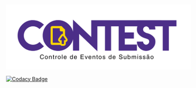 ![alt logotipo](/arquivos/imagens/contest_logotipo.png)

[![Codacy Badge](https://api.codacy.com/project/badge/Grade/401055b02f844692a98e9055152a641d)](https://www.codacy.com/app/NPI-UFC/contest?utm_source=github.com&amp;utm_medium=referral&amp;utm_content=npi-ufc-qxd/contest&amp;utm_campaign=Badge_Grade)
